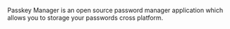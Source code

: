 Passkey Manager is an open source password manager application which allows you to storage your passwords cross platform.